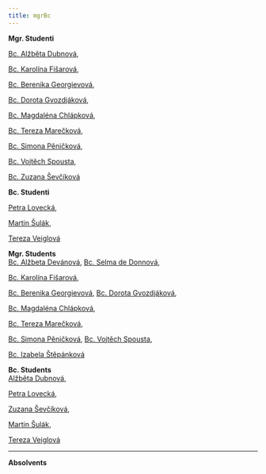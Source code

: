 ```yaml
---
title: mgrBc
---
```

<div class="cz">

**Mgr. Studenti**

[Bc. Alžběta Dubnová](https://is.muni.cz/auth/osoba/473714),

[Bc. Karolína Fišarová](https://is.muni.cz/auth/osoba/460702),

[Bc. Berenika Ge](https://is.muni.cz/auth/osoba/451285)[orgievová](https://is.muni.cz/auth/osoba/451285),

[Bc. Dorota Gvozdjáková](https://is.muni.cz/auth/osoba/423796),

[Bc. Magdaléna Chlápková](https://is.muni.cz/auth/osoba/460639),

[Bc. Tereza Marečková](https://is.muni.cz/auth/osoba/436430),

[Bc. Simona Pěničková](https://is.muni.cz/auth/osoba/451194),

[Bc. Vojtěch Spousta](https://is.muni.cz/auth/osoba/447587),

[Bc. Zuzana Ševčíková](https://is.muni.cz/auth/osoba/461008)

**Bc. Studenti**

[Petra Lovecká](https://is.muni.cz/auth/osoba/461040),

[Martin Šulák](https://is.muni.cz/auth/osoba/463501),

[Tereza Veiglová](https://is.muni.cz/auth/osoba/474255)

</div>
<div class="en">

**Mgr. Students**\
[Bc. Alžbeta Devánová](https://is.muni.cz/auth/osoba/437390),
[Bc. Selma de Donnová](https://is.muni.cz/auth/osoba/451725),

[Bc. Karolína Fišarová](https://is.muni.cz/auth/osoba/460702),

[Bc. Berenika Ge](https://is.muni.cz/auth/osoba/451285)[orgievová](https://is.muni.cz/auth/osoba/451285),
[Bc. Dorota Gvozdjáková](https://is.muni.cz/auth/osoba/423796),

[Bc. Magdaléna Chlápková](https://is.muni.cz/auth/osoba/460639),

[Bc. Tereza Marečková](https://is.muni.cz/auth/osoba/436430),

[Bc. Simona Pěničková](https://is.muni.cz/auth/osoba/451194),
[Bc. Vojtěch Spousta](https://is.muni.cz/auth/osoba/447587),

[Bc. Izabela Štěpánková](https://is.muni.cz/auth/osoba/437315)

**Bc. Students**\
[Alžběta Dubnová](https://is.muni.cz/auth/osoba/473714),

[Petra Lovecká](https://is.muni.cz/auth/osoba/461040),

[Zuzana Ševčíková](https://is.muni.cz/auth/osoba/461008),

[Martin Šulák](https://is.muni.cz/auth/osoba/463501),

[Tereza Veiglová](https://is.muni.cz/auth/osoba/474255)

- - -

**Absolvents**

</div>
